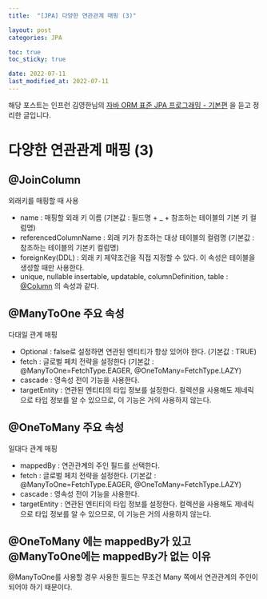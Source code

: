 ```yaml
---
title:  "[JPA] 다양한 연관관계 매핑 (3)"

layout: post
categories: JPA

toc: true
toc_sticky: true

date: 2022-07-11
last_modified_at: 2022-07-11
---
```


해당 포스트는 인프런 김영한님의 [자바 ORM 표준 JPA 프로그래밍 - 기본편](https://www.inflearn.com/course/ORM-JPA-Basic/dashboard) 을 듣고 정리한 글입니다.

# 다양한 연관관계 매핑 (3)

## @JoinColumn

외래키를 매핑할 때 사용

- name : 매핑할 외래 키 이름 (기본값 : 필드명 + _ + 참조하는 테이블의 기본 키 컬럼명)
- referencedColumnName : 외래 키가 참조하는 대상 테이블의 컬럼명 (기본값 : 참조하는 테이블의 기본키 컬럼명)
- foreignKey(DDL) : 외래 키 제약조건을 직접 지정할 수 있다. 이 속성은 테이블을 생성할 때만 사용한다.
- unique, nullable insertable, updatable, columnDefinition, table : [@Column](https://dh37789.github.io/jpa/jpa-08/) 의 속성과 같다.

## @ManyToOne 주요 속성

다대일 관계 매핑

- Optional : false로 설정하면 연관된 엔티티가 항상 있어야 한다. (기본값 : TRUE)
- fetch : 글로벌 페치 전략을 설정한다 (기본값 : @ManyToOne=FetchType.EAGER, @OneToMany=FetchType.LAZY)
- cascade : 영속성 전이 기능을 사용한다.
- targetEntity : 연관된 엔티티의 타입 정보를 설정한다. 컬렉션을 사용해도 제네릭으로 타입 정보를 알 수 있으므로, 이 기능은 거의 사용하지 않는다.

## @OneToMany 주요 속성

일대다 관계 매핑

- mappedBy : 연관관계의 주인 필드를 선택한다.
- fetch : 글로벌 페치 전략을 설정한다. (기본값 : @ManyToOne=FetchType.EAGER, @OneToMany=FetchType.LAZY)
- cascade : 영속성 전이 기능을 사용한다.
- targetEntity : 연관된 엔티티의 타입 정보를 설정한다. 컬렉션을 사용해도 제네릭으로 타입 정보를 알 수 있으므로, 이 기능은 거의 사용하지 않는다.

## @OneToMany 에는 mappedBy가 있고 @ManyToOne에는 mappedBy가 없는 이유

@ManyToOne를 사용할 경우 사용한 필드는 무조건 Many 쪽에서 연관관계의 주인이 되어야 하기 때문이다.


